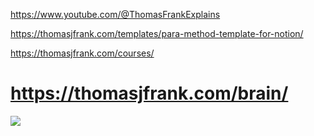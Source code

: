 https://www.youtube.com/@ThomasFrankExplains

https://thomasjfrank.com/templates/para-method-template-for-notion/

https://thomasjfrank.com/courses/

# https://thomasjfrank.com/brain/
![](https://i.imgur.com/q4OB6n3.png)
